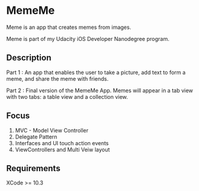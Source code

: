 # MemeMe
Meme is an app that creates memes from images. 

Meme is part of my Udacity iOS Developer Nanodegree program.

## Description

Part 1 : An app that enables the user to take a picture, add text to form a meme, and share the meme with friends.

Part 2 : Final version of the MemeMe App. Memes will appear in a tab view with two tabs: a table view and a collection view.

## Focus
1. MVC - Model View Controller
2. Delegate Pattern
3. Interfaces and UI touch action events
4. ViewControllers and Multi Veiw layout

## Requirements
XCode >= 10.3
